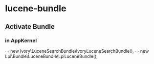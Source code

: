 # lucene-bundle
## Activate Bundle

### in AppKernel
⋅⋅⋅ new Ivory\LuceneSearchBundle\IvoryLuceneSearchBundle(),
⋅⋅⋅ new Lpi\Bundle\LuceneBundle\LpiLuceneBundle(),
